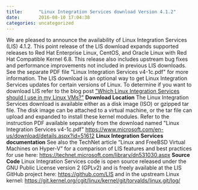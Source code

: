 ```yaml
---
title:      "Linux Integration Services download Version 4.1.2"
date:       2016-08-10 17:04:38
categories: uncategorized
---
```

We are pleased to announce the availability of Linux Integration Services (LIS) 4.1.2. This point release of the LIS download expands supported releases to Red Hat Enterprise Linux, CentOS, and Oracle Linux with Red Hat Compatible Kernel 6.8. This release also includes upstream bug fixes and performance improvements not included in previous LIS downloads. See the separate PDF file "Linux Integration Services v4-1c.pdf" for more information. The LIS download is an optional way to get Linux Integration Services updates for certain versions of Linux. To determine if you want to download LIS refer to the blog post ["Which Linux Integration Services should I use in my Linux VMs?"](https://blogs.technet.microsoft.com/virtualization/2016/07/12/which-linux-integration-services-should-i-use-in-my-linux-vms/) **Download Location** The Linux Integration Services download is available either as a disk image (ISO) or gzipped tar file. The disk image can be attached to a virtual machine, or the tar file can upload and expanded to install these kernel modules. Refer to the instruction PDF available separately from the download named "Linux Integration Services v4-1c.pdf" <https://www.microsoft.com/en-us/download/details.aspx?id=51612> **Linux Integration Services documentation** See also the TechNet article “Linux and FreeBSD Virtual Machines on Hyper-V” for a comparison of LIS features and best practices for use here: <https://technet.microsoft.com/library/dn531030.aspx> **Source Code** Linux Integration Services code is open source released under the GNU Public License version 2 (GPLv2) and is freely available at the LIS GitHub project here: <https://github.com/LIS> and in the upstream Linux kernel: <https://git.kernel.org/cgit/linux/kernel/git/torvalds/linux.git/log/>
